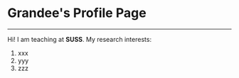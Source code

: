 # Grandee's Profile Page
------
Hi! I am teaching at **SUSS**.
My research interests:
1. xxx
2. yyy
3. zzz
